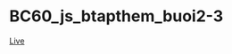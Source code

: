# BC60_js_btapthem_buoi2-3
<a href="https://admirable-parfait-9cef2c.netlify.app/" target="_blank">Live</a>
